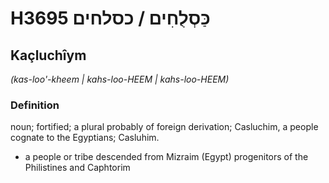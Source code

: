# H3695 כַּסְלֻחִים / כסלחים

## Kaçluchîym

_(kas-loo'-kheem | kahs-loo-HEEM | kahs-loo-HEEM)_

### Definition

noun; fortified; a plural probably of foreign derivation; Casluchim, a people cognate to the Egyptians; Casluhim.

- a people or tribe descended from Mizraim (Egypt) progenitors of the Philistines and Caphtorim
